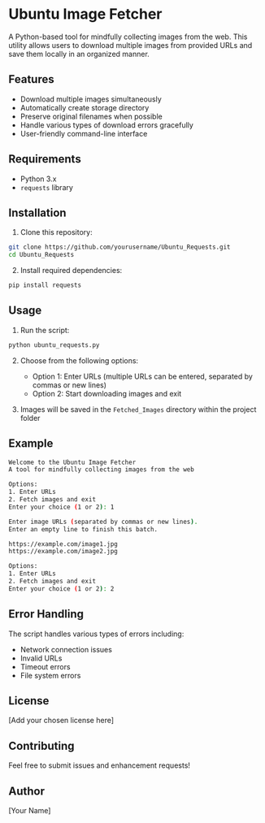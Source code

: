 # Ubuntu Image Fetcher

A Python-based tool for mindfully collecting images from the web. This utility allows users to download multiple images from provided URLs and save them locally in an organized manner.

## Features

- Download multiple images simultaneously
- Automatically create storage directory
- Preserve original filenames when possible
- Handle various types of download errors gracefully
- User-friendly command-line interface

## Requirements

- Python 3.x
- `requests` library

## Installation

1. Clone this repository:
```bash
git clone https://github.com/yourusername/Ubuntu_Requests.git
cd Ubuntu_Requests
```

2. Install required dependencies:
```bash
pip install requests
```

## Usage

1. Run the script:
```bash
python ubuntu_requests.py
```

2. Choose from the following options:
   - Option 1: Enter URLs (multiple URLs can be entered, separated by commas or new lines)
   - Option 2: Start downloading images and exit

3. Images will be saved in the `Fetched_Images` directory within the project folder

## Example

```bash
Welcome to the Ubuntu Image Fetcher
A tool for mindfully collecting images from the web

Options:
1. Enter URLs
2. Fetch images and exit
Enter your choice (1 or 2): 1

Enter image URLs (separated by commas or new lines).
Enter an empty line to finish this batch.

https://example.com/image1.jpg
https://example.com/image2.jpg

Options:
1. Enter URLs
2. Fetch images and exit
Enter your choice (1 or 2): 2
```

## Error Handling

The script handles various types of errors including:
- Network connection issues
- Invalid URLs
- Timeout errors
- File system errors

## License

[Add your chosen license here]

## Contributing

Feel free to submit issues and enhancement requests!

## Author

[Your Name]
